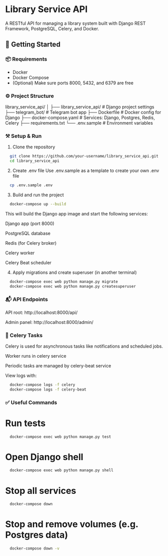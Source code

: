 # Library Service API

A RESTful API for managing a library system built with Django REST Framework, PostgreSQL, Celery, and Docker.

## 🚀 Getting Started

### 📦 Requirements
- Docker  
- Docker Compose  
- (Optional) Make sure ports 8000, 5432, and 6379 are free

### ⚙️ Project Structure

library_service_api/
│
├── library_service_api/ # Django project settings
├── telegram_bot/ # Telegram bot app
├── Dockerfile # Docker config for Django
├── docker-compose.yaml # Services: Django, Postgres, Redis, Celery
├── requirements.txt
└── .env.sample # Environment variables

### ⚒️ Setup & Run

1. Clone the repository

```bash
  git clone https://github.com/your-username/library_service_api.git
  cd library_service_api
```
2. Create .env file
Use .env.sample as a template to create your own .env file
```bash
  cp .env.sample .env
```

3. Build and run the project
```bash
  docker-compose up --build
```
This will build the Django app image and start the following services:

Django app (port 8000)

PostgreSQL database

Redis (for Celery broker)

Celery worker

Celery Beat scheduler

4. Apply migrations and create superuser (in another terminal)
```bash
  docker-compose exec web python manage.py migrate
  docker-compose exec web python manage.py createsuperuser
```
### 📬 API Endpoints
API root: http://localhost:8000/api/

Admin panel: http://localhost:8000/admin/

### 🔄 Celery Tasks
Celery is used for asynchronous tasks like notifications and scheduled jobs.

Worker runs in celery service

Periodic tasks are managed by celery-beat service

View logs with:
```bash
  docker-compose logs -f celery
  docker-compose logs -f celery-beat
```

### ✅ Useful Commands
# Run tests
```bash
  docker-compose exec web python manage.py test
```
# Open Django shell
```bash
  docker-compose exec web python manage.py shell
```
# Stop all services
```bash
  docker-compose down
```
# Stop and remove volumes (e.g. Postgres data)
```bash
  docker-compose down -v
```

